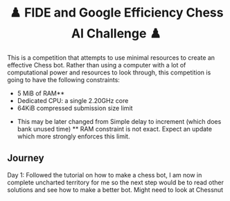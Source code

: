<div align='center'>
  <h1>♟️ FIDE and Google Efficiency Chess AI Challenge ♟️</h1>
</div>

This is a competition that attempts to use minimal resources to create an effective Chess bot.
Rather than using a computer with a lot of computational power and resources to look through, this competition is going to have the following constraints:

- 5 MiB of RAM**
- Dedicated CPU: a single 2.20GHz core
- 64KiB compressed submission size limit
* This may be later changed from Simple delay to increment (which does bank unused time)
** RAM constraint is not exact. Expect an update which more strongly enforces this limit.

## Journey

Day 1: Followed the tutorial on how to make a chess bot, I am now in complete uncharted territory for me so the next step would be to read other solutions and see how to make a better bot. Might need to look at Chessnut
